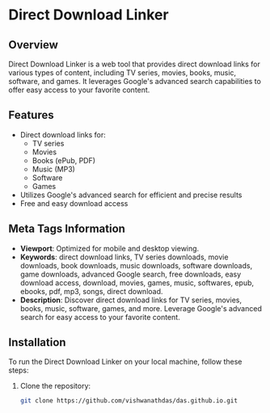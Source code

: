 # Direct Download Linker

## Overview

Direct Download Linker is a web tool that provides direct download links for various types of content, including TV series, movies, books, music, software, and games. It leverages Google's advanced search capabilities to offer easy access to your favorite content.

## Features

- Direct download links for:
  - TV series
  - Movies
  - Books (ePub, PDF)
  - Music (MP3)
  - Software
  - Games
- Utilizes Google's advanced search for efficient and precise results
- Free and easy download access

## Meta Tags Information

- **Viewport**: Optimized for mobile and desktop viewing.
- **Keywords**: direct download links, TV series downloads, movie downloads, book downloads, music downloads, software downloads, game downloads, advanced Google search, free downloads, easy download access, download, movies, games, music, softwares, epub, ebooks, pdf, mp3, songs, direct download.
- **Description**: Discover direct download links for TV series, movies, books, music, software, games, and more. Leverage Google's advanced search for easy access to your favorite content.

## Installation

To run the Direct Download Linker on your local machine, follow these steps:

1. Clone the repository:
   ```bash
   git clone https://github.com/vishwanathdas/das.github.io.git
